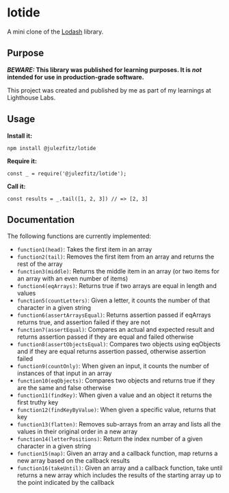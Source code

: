 # lotide

A mini clone of the [Lodash](https://lodash.com) library.

## Purpose

**_BEWARE:_ This library was published for learning purposes. It is _not_ intended for use in production-grade software.**

This project was created and published by me as part of my learnings at Lighthouse Labs. 

## Usage

**Install it:**

`npm install @julezfitz/lotide`

**Require it:**

`const _ = require('@julezfitz/lotide');`

**Call it:**

`const results = _.tail([1, 2, 3]) // => [2, 3]`

## Documentation

The following functions are currently implemented:

* `function1(head)`: Takes the first item in an array
* `function2(tail)`: Removes the first item from an array and returns the rest of the array
* `function3(middle)`: Returns the middle item in an array (or two items for an array with an even number of items)
* `function4(eqArrays)`: Returns true if two arrays are equal in length and values
* `function5(countLetters)`: Given a letter, it counts the number of that character in a given string 
* `function6(assertArraysEqual)`: Returns assertion passed if eqArrays returns true, and assertion failed if they are not
* `function7(assertEqual)`: Compares an actual and expected result and returns assertion passed if they are equal and failed otherwise
* `function8(assertObjectsEqual)`: Compares two objects using eqObjects and if they are equal returns assertion passed, otherwise assertion failed 
* `function9(countOnly)`: When given an input, it counts the number of instances of that input in an array
* `function10(eqObjects)`: Compares two objects and returns true if they are the same and false otherwise 
* `function11(findKey)`: When given a value and an object it returns the first truthy key
* `function12(findKeyByValue)`:  When given a specific value, returns that key
* `function13(flatten)`: Removes sub-arrays from an array and lists all the values in their original order in a new array
* `function14(letterPositions)`: Return the index number of a given character in a given string 
* `function15(map)`: Given an array and a callback function, map returns a new array based on the callback results 
* `function16(takeUntil)`: Given an array and a callback function, take until returns a new array which includes the results of the starting array up to the point indicated by the callback
  